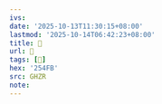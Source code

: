 ```yaml
---
ivs:
date: '2025-10-13T11:30:15+08:00'
lastmod: '2025-10-14T06:42:23+08:00'
title: 󰥃
url: 󰥃
tags: [𥓻]
hex: '254FB'
src: GHZR
note:
---
```

